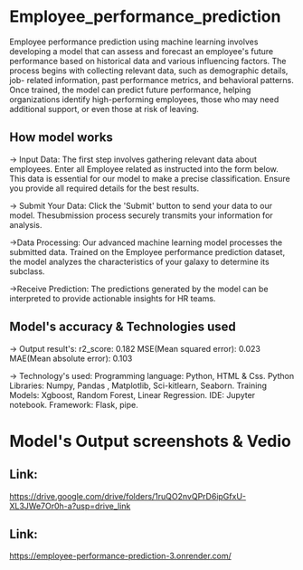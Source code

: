 # Employee_performance_prediction
Employee performance prediction using machine learning involves developing a model that can assess and forecast an employee's future performance based on historical data and various influencing factors. The process begins with collecting relevant data, such as demographic details, job- related information, past performance metrics, and behavioral patterns. Once trained, the model can predict future performance, helping organizations identify high-performing employees, those who may need additional support, or even those at risk of leaving. 

## How model works
-> Input Data:
The first step involves gathering relevant data about employees.
Enter all Employee related as instructed into the form below.
This data is essential for our model to make a precise classification.
Ensure you provide all required details for the best results.

-> Submit Your Data:
Click the 'Submit' button to send your data to our model.
Thesubmission process securely transmits your information for analysis.

->Data Processing:
Our advanced machine learning model processes the submitted data.
Trained on the Employee performance prediction dataset, the model analyzes the characteristics of your galaxy to determine its subclass.

->Receive Prediction:
The predictions generated by the model can be interpreted to provide actionable insights for HR teams.

## Model's accuracy & Technologies used
-> Output result's:
r2_score: 0.182
MSE(Mean squared error): 0.023
MAE(Mean absolute error): 0.103

-> Technology's used:
Programming language: Python, HTML & Css.
Python Libraries: Numpy, Pandas , Matplotlib, Sci-kitlearn, Seaborn.
Training Models: Xgboost, Random Forest, Linear Regression.
IDE: Jupyter notebook.
Framework: Flask, pipe. 

# Model's Output screenshots & Vedio
##  Link:
https://drive.google.com/drive/folders/1ruQO2nvQPrD6ipGfxU-XL3JWe7Or0h-a?usp=drive_link


## Link:
https://employee-performance-prediction-3.onrender.com/


